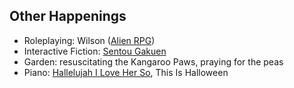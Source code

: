 
## Other Happenings

- Roleplaying: Wilson ([Alien RPG](https://djradon.github.io/wiki/notes/sldj64tb5d1ambhfmiife0p/))
- Interactive Fiction: [Sentou Gakuen](https://djradon.github.io/wiki/notes/biseq9wr38cfa1ey6vqpsla/)
- Garden: resuscitating the Kangaroo Paws, praying for the peas
- Piano: [Hallelujah I Love Her So](https://en.wikipedia.org/wiki/Hallelujah_I_Love_Her_So), This Is Halloween